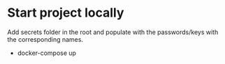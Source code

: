 # Start project locally

Add secrets folder in the root and populate with the passwords/keys with the corresponding names.
- docker-compose up
